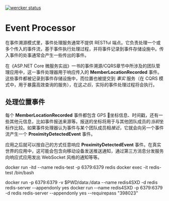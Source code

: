 [![wercker status](https://app.wercker.com/status/c21b8f7e1b269bb19530f00ad20053ad/s/master "wercker status")](https://app.wercker.com/project/byKey/c21b8f7e1b269bb19530f00ad20053ad)

# Event Processor

在事件溯源模式里，事件处理服务通常不提供 RESTful 端点。它负责处理一个或多个传入的事件流，基于事件执行处理过程，并将事件记录到事件存储设施中。传入事件的处事通常会产生一些传出的事件。

在《ASP.NET Core 微服务实战》一书的事件溯源/CQRS章节中所涉及的团队管理应用中，这一事件处理器用于响应传入的 **MemberLocationRecorded** 事件。这些事件都被记录到事件存储设施中，而位置也被提交到 *事实* 服务（在 CQRS 模式中，用于暴露高效查询的服务），在这*之后*，实际的事件处理过程将会执行。

## 处理位置事件

每个 **MemberLocationRecorded** 事件都包含 GPS 坐标信息、时间戳，还有一些其他元信息，比如事件报送来源等。报送的坐标将用于与其他团队成员的*当前*坐标作比较。如果事件处理器认为事件与某个团队成员相*接近*，它就会向另一个事件流产生一个 **ProximityDetectedEvent** 事件。

应用之后就可以按自己的方式任意响应 **ProximityDetectedEvent** 事件。在真实世界的应用中，这可能会包含向移动设备发送推送通知，通过第三方消息分发服务向响应式应用发出 WebSocket 风格的通知等等。


docker run -itd --name redis-test -p 6379:6379 redis
docker exec -it redis-test /bin/bash

docker run -p 6379:6379 -v $PWD/data:/data --name redis4SXD -d redis redis-server --appendonly yes
docker run --name redis4SXD -p 6379:6379 -d redis redis-server --appendonly yes --requirepass "398023"